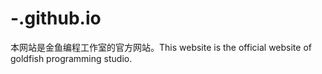 # -.github.io
本网站是金鱼编程工作室的官方网站。This website is the official website of goldfish programming studio.
